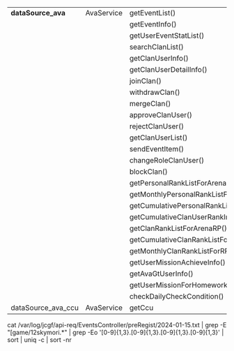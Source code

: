 
|  |  |  |
| ---- | ---- | ---- |
| **dataSource_ava** | AvaService | getEventList() |
|  |  | getEventInfo() |
|  |  | getUserEventStatList() |
|  |  | searchClanList() |
|  |  | getClanUserInfo() |
|  |  | getClanUserDetailInfo() |
|  |  | joinClan() |
|  |  | withdrawClan() |
|  |  | mergeClan() |
|  |  | approveClanUser() |
|  |  | rejectClanUser() |
|  |  | getClanUserList() |
|  |  | sendEventItem() |
|  |  | changeRoleClanUser() |
|  |  | blockClan() |
|  |  | getPersonalRankListForArenaRP() |
|  |  | getMonthlyPersonalRankListForExp() |
|  |  | getCumulativePersonalRankListForExp() |
|  |  | getCumulativeClanUserRankInfo() |
|  |  | getClanRankListForArenaRP() |
|  |  | getCumulativeClanRankListForRP() |
|  |  | getMonthlyClanRankListForRP() |
|  |  | getUserMissionAchieveInfo() |
|  |  | getAvaGtUserInfo() |
|  |  | getUserMissionForHomework() |
|  |  | checkDailyCheckCondition() |
| dataSource_ava_ccu | AvaService | getCcu |



cat /var/log/jcgf/api-req/EventsController/preRegist/2024-01-15.txt | grep -E "\[game/12skymori.*" | grep -Eo '[0-9]{1,3}\.[0-9]{1,3}\.[0-9]{1,3}\.[0-9]{1,3}' | sort | uniq -c | sort -nr